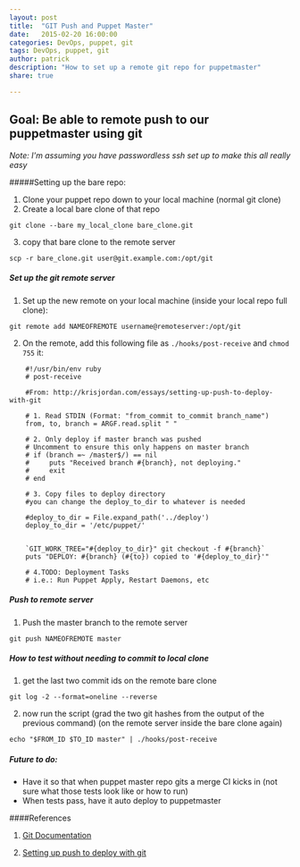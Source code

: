 ```yaml
---
layout: post
title:  "GIT Push and Puppet Master"
date:   2015-02-20 16:00:00
categories: DevOps, puppet, git
tags: DevOps, puppet, git
author: patrick
description: "How to set up a remote git repo for puppetmaster"
share: true

---
```


## Goal: Be able to remote push to our puppetmaster using git

_Note: I'm assuming you have passwordless ssh set up to make this all really easy_

#####Setting up the bare repo:

1. Clone your puppet repo down to your local machine (normal git clone)
2. Create a local bare clone of that repo 
```
git clone --bare my_local_clone bare_clone.git
```
3. copy that bare clone to the remote server 
```
scp -r bare_clone.git user@git.example.com:/opt/git
```
##### Set up the git remote server

1. Set up the new remote on your local machine (inside your local repo full clone):

```
git remote add NAMEOFREMOTE username@remoteserver:/opt/git
```

2. On the remote, add this following file as `./hooks/post-receive` and `chmod 755` it:

```
    #!/usr/bin/env ruby
    # post-receive

    #From: http://krisjordan.com/essays/setting-up-push-to-deploy-with-git

    # 1. Read STDIN (Format: "from_commit to_commit branch_name")
    from, to, branch = ARGF.read.split " "

    # 2. Only deploy if master branch was pushed
    # Uncomment to ensure this only happens on master branch
    # if (branch =~ /master$/) == nil
    #     puts "Received branch #{branch}, not deploying."
    #     exit
    # end

    # 3. Copy files to deploy directory
    #you can change the deploy_to_dir to whatever is needed

    #deploy_to_dir = File.expand_path('../deploy')
    deploy_to_dir = '/etc/puppet/'


    `GIT_WORK_TREE="#{deploy_to_dir}" git checkout -f #{branch}`
    puts "DEPLOY: #{branch} (#{to}) copied to '#{deploy_to_dir}'"

    # 4.TODO: Deployment Tasks
    # i.e.: Run Puppet Apply, Restart Daemons, etc

```


##### Push to remote server

1. Push the master branch to the remote server
```
git push NAMEOFREMOTE master
```

##### How to test without needing to commit to local clone

1. get the last two commit ids on the remote bare clone 
```
git log -2 --format=oneline --reverse
```
2. now run the script (grad the two git hashes from the output of the previous command) (on the remote server inside the bare clone again)
```
echo "$FROM_ID $TO_ID master" | ./hooks/post-receive
```


##### Future to do:
- Have it so that when puppet master repo gits a merge CI kicks in (not sure what those tests look like or how to run)
- When tests pass, have it auto deploy to puppetmaster



####References
1. [Git Documentation](http://git-scm.com/book/ch4-2.html)

2. [Setting up push to deploy with git](http://krisjordan.com/essays/setting-up-push-to-deploy-with-git)
